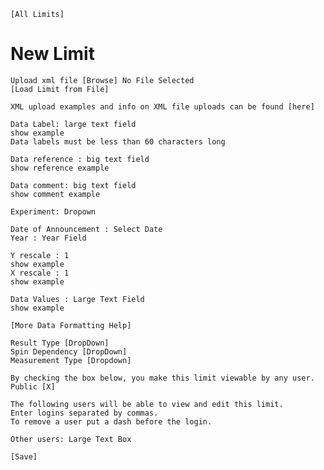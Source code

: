     [All Limits]
# New Limit

    Upload xml file [Browse] No File Selected
    [Load Limit from File]

    XML upload examples and info on XML file uploads can be found [here]

    Data Label: large text field
    show example
    Data labels must be less than 60 characters long

    Data reference : big text field
    show reference example

    Data comment: big text field
    show comment example

    Experiment: Dropown

    Date of Announcement : Select Date
    Year : Year Field

    Y rescale : 1
    show example
    X rescale : 1
    show example

    Data Values : Large Text Field
    show example

    [More Data Formatting Help]

    Result Type [DropDown]
    Spin Dependency [DropDown]
    Measurement Type [Dropdown]

    By checking the box below, you make this limit viewable by any user.
    Public [X]

    The following users will be able to view and edit this limit.
    Enter logins separated by commas.
    To remove a user put a dash before the login.

    Other users: Large Text Box

    [Save]
